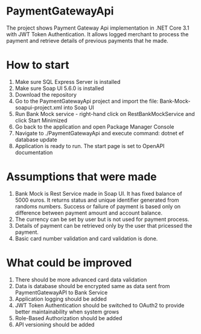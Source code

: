 # PaymentGatewayApi
The project shows Payment Gateway Api implementation in .NET Core 3.1 with JWT Token Authentication. It allows logged merchant to process the payment and retrieve details of previous payments that he made.

# How to start
1. Make sure SQL Express Server is installed
2. Make sure Soap UI 5.6.0 is installed
3. Download the repository
4. Go to the PaymentGatewayApi project and import the file: Bank-Mock-soapui-project.xml into Soap UI
5. Run Bank Mock service - right-hand click on RestBankMockService and click Start Minimized
6. Go back to the application and open Package Manager Console
7. Navigate to ./PaymentGatewayApi and execute command: dotnet ef database update
8. Application is ready to run. The start page is set to OpenAPI documentation

# Assumptions that were made
1. Bank Mock is Rest Service made in Soap UI. It has fixed balance of 5000 euros. It returns status and unique identifier generated from randoms numbers.
Success or failure of payment is based only on difference between payment amount and account balance.
2. The currency can be set by user but is not used for payment process.
3. Details of payment can be retrieved only by the user that pricessed the payment.
4. Basic card number validation and card validation is done.

# What could be improved
1. There should be more advanced card data validation
2. Data is database should be encrypted same as data sent from PaymentGatewayAPI to Bank Service
3. Application logging should be added
4. JWT Token Authentication should be switched to OAuth2 to provide better maintainability when system grows
5. Role-Based Authorization should be added
6. API versioning should be added
